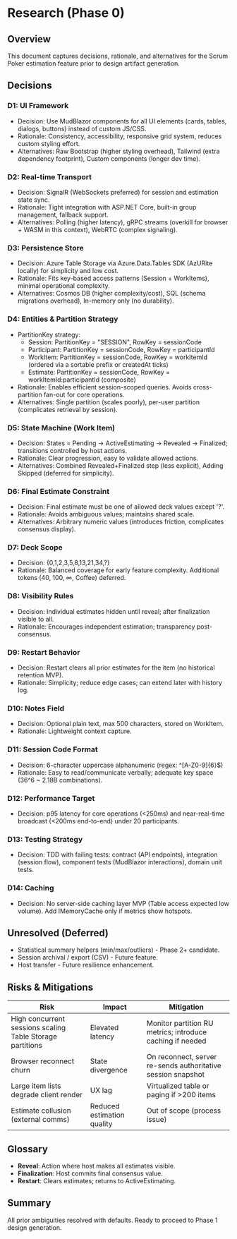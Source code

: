 # Research (Phase 0)

## Overview
This document captures decisions, rationale, and alternatives for the Scrum Poker estimation feature prior to design artifact generation.

## Decisions

### D1: UI Framework
- Decision: Use MudBlazor components for all UI elements (cards, tables, dialogs, buttons) instead of custom JS/CSS.
- Rationale: Consistency, accessibility, responsive grid system, reduces custom styling effort.
- Alternatives: Raw Bootstrap (higher styling overhead), Tailwind (extra dependency footprint), Custom components (longer dev time).

### D2: Real-time Transport
- Decision: SignalR (WebSockets preferred) for session and estimation state sync.
- Rationale: Tight integration with ASP.NET Core, built-in group management, fallback support.
- Alternatives: Polling (higher latency), gRPC streams (overkill for browser + WASM in this context), WebRTC (complex signaling).

### D3: Persistence Store
- Decision: Azure Table Storage via Azure.Data.Tables SDK (AzURite locally) for simplicity and low cost.
- Rationale: Fits key-based access patterns (Session + WorkItems), minimal operational complexity.
- Alternatives: Cosmos DB (higher complexity/cost), SQL (schema migrations overhead), In-memory only (no durability).

### D4: Entities & Partition Strategy
- PartitionKey strategy:
  - Session: PartitionKey = "SESSION", RowKey = sessionCode
  - Participant: PartitionKey = sessionCode, RowKey = participantId
  - WorkItem: PartitionKey = sessionCode, RowKey = workItemId (ordered via a sortable prefix or createdAt ticks)
  - Estimate: PartitionKey = sessionCode, RowKey = workItemId:participantId (composite)
- Rationale: Enables efficient session-scoped queries. Avoids cross-partition fan-out for core operations.
- Alternatives: Single partition (scales poorly), per-user partition (complicates retrieval by session).

### D5: State Machine (Work Item)
- Decision: States = Pending -> ActiveEstimating -> Revealed -> Finalized; transitions controlled by host actions.
- Rationale: Clear progression, easy to validate allowed actions.
- Alternatives: Combined Revealed+Finalized step (less explicit), Adding Skipped (deferred for simplicity).

### D6: Final Estimate Constraint
- Decision: Final estimate must be one of allowed deck values except '?'.
- Rationale: Avoids ambiguous values; maintains shared scale.
- Alternatives: Arbitrary numeric values (introduces friction, complicates consensus display).

### D7: Deck Scope
- Decision: {0,1,2,3,5,8,13,21,34,?}
- Rationale: Balanced coverage for early feature complexity. Additional tokens (40, 100, ∞, Coffee) deferred.

### D8: Visibility Rules
- Decision: Individual estimates hidden until reveal; after finalization visible to all.
- Rationale: Encourages independent estimation; transparency post-consensus.

### D9: Restart Behavior
- Decision: Restart clears all prior estimates for the item (no historical retention MVP).
- Rationale: Simplicity; reduce edge cases; can extend later with history log.

### D10: Notes Field
- Decision: Optional plain text, max 500 characters, stored on WorkItem.
- Rationale: Lightweight context capture.

### D11: Session Code Format
- Decision: 6-character uppercase alphanumeric (regex: ^[A-Z0-9]{6}$)
- Rationale: Easy to read/communicate verbally; adequate key space (36^6 ~ 2.18B combinations).

### D12: Performance Target
- Decision: p95 latency for core operations (<250ms) and near-real-time broadcast (<200ms end-to-end) under 20 participants.

### D13: Testing Strategy
- Decision: TDD with failing tests: contract (API endpoints), integration (session flow), component tests (MudBlazor interactions), domain unit tests.

### D14: Caching
- Decision: No server-side caching layer MVP (Table access expected low volume). Add IMemoryCache only if metrics show hotspots.

## Unresolved (Deferred)
- Statistical summary helpers (min/max/outliers) - Phase 2+ candidate.
- Session archival / export (CSV) - Future feature.
- Host transfer - Future resilience enhancement.

## Risks & Mitigations
| Risk | Impact | Mitigation |
|------|--------|------------|
| High concurrent sessions scaling Table Storage partitions | Elevated latency | Monitor partition RU metrics; introduce caching if needed |
| Browser reconnect churn | State divergence | On reconnect, server re-sends authoritative session snapshot |
| Large item lists degrade client render | UX lag | Virtualized table or paging if >200 items |
| Estimate collusion (external comms) | Reduced estimation quality | Out of scope (process issue) |

## Glossary
- **Reveal**: Action where host makes all estimates visible.
- **Finalization**: Host commits final consensus value.
- **Restart**: Clears estimates; returns to ActiveEstimating.

## Summary
All prior ambiguities resolved with defaults. Ready to proceed to Phase 1 design generation.
